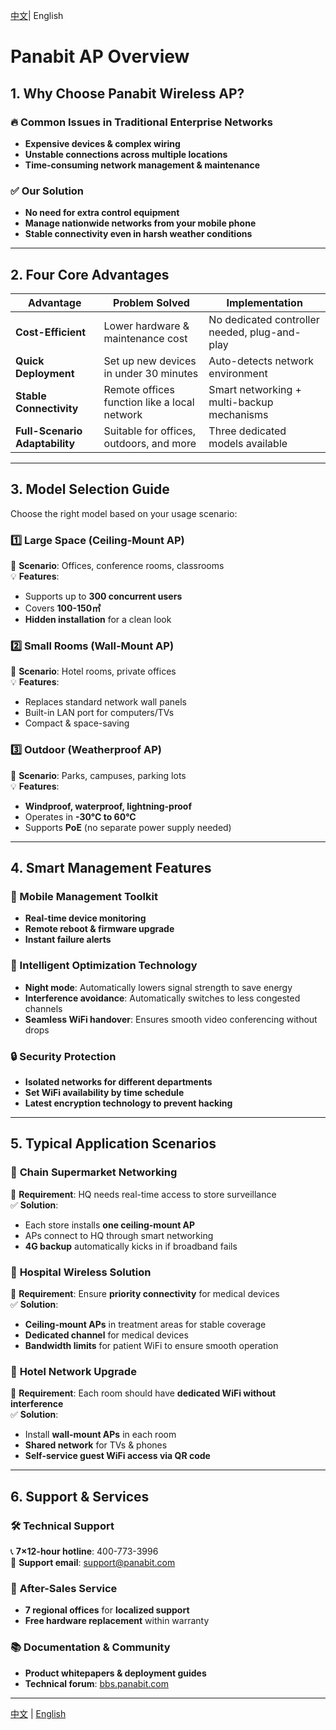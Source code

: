 <p>
    <a href="README.md">中文<a/>|  English   
</p>


# Panabit AP Overview  

## 1. Why Choose Panabit Wireless AP?

### 🔥 Common Issues in Traditional Enterprise Networks
- **Expensive devices & complex wiring**
- **Unstable connections across multiple locations**
- **Time-consuming network management & maintenance**

### ✅ Our Solution
- **No need for extra control equipment**
- **Manage nationwide networks from your mobile phone**
- **Stable connectivity even in harsh weather conditions**

---

## 2. Four Core Advantages

| **Advantage**  | **Problem Solved**  | **Implementation**  |
|---------------|-------------------|-------------------|
| **Cost-Efficient** | Lower hardware & maintenance cost | No dedicated controller needed, plug-and-play |
| **Quick Deployment** | Set up new devices in under 30 minutes | Auto-detects network environment |
| **Stable Connectivity** | Remote offices function like a local network | Smart networking + multi-backup mechanisms |
| **Full-Scenario Adaptability** | Suitable for offices, outdoors, and more | Three dedicated models available |

---

## 3. Model Selection Guide

Choose the right model based on your usage scenario:

### 1️⃣ Large Space (Ceiling-Mount AP)
📍 **Scenario**: Offices, conference rooms, classrooms  
💡 **Features**:
- Supports up to **300 concurrent users**
- Covers **100-150㎡**
- **Hidden installation** for a clean look

### 2️⃣ Small Rooms (Wall-Mount AP)
📍 **Scenario**: Hotel rooms, private offices  
💡 **Features**:
- Replaces standard network wall panels
- Built-in LAN port for computers/TVs
- Compact & space-saving

### 3️⃣ Outdoor (Weatherproof AP)
📍 **Scenario**: Parks, campuses, parking lots  
💡 **Features**:
- **Windproof, waterproof, lightning-proof**
- Operates in **-30°C to 60°C**
- Supports **PoE** (no separate power supply needed)

---

## 4. Smart Management Features

### 📱 Mobile Management Toolkit
- **Real-time device monitoring**
- **Remote reboot & firmware upgrade**
- **Instant failure alerts**

### 🚀 Intelligent Optimization Technology
- **Night mode**: Automatically lowers signal strength to save energy
- **Interference avoidance**: Automatically switches to less congested channels
- **Seamless WiFi handover**: Ensures smooth video conferencing without drops

### 🔒 Security Protection
- **Isolated networks for different departments**
- **Set WiFi availability by time schedule**
- **Latest encryption technology to prevent hacking**

---

## 5. Typical Application Scenarios

### 🏪 **Chain Supermarket Networking**
📌 **Requirement**: HQ needs real-time access to store surveillance  
✅ **Solution**:
- Each store installs **one ceiling-mount AP**
- APs connect to HQ through smart networking
- **4G backup** automatically kicks in if broadband fails

### 🏥 **Hospital Wireless Solution**
📌 **Requirement**: Ensure **priority connectivity** for medical devices  
✅ **Solution**:
- **Ceiling-mount APs** in treatment areas for stable coverage
- **Dedicated channel** for medical devices
- **Bandwidth limits** for patient WiFi to ensure smooth operation

### 🏨 **Hotel Network Upgrade**
📌 **Requirement**: Each room should have **dedicated WiFi without interference**  
✅ **Solution**:
- Install **wall-mount APs** in each room
- **Shared network** for TVs & phones
- **Self-service guest WiFi access via QR code**

---

## 6. Support & Services

### 🛠️ **Technical Support**
📞 **7×12-hour hotline**: 400-773-3996  
📧 **Support email**: support@panabit.com  

### 🔄 **After-Sales Service**
- **7 regional offices** for **localized support**
- **Free hardware replacement** within warranty

### 📚 **Documentation & Community**
- **Product whitepapers & deployment guides**
- **Technical forum**: [bbs.panabit.com](https://bbs.panabit.com)

---

[中文](README.zh.md) | [English](README.en.md)


